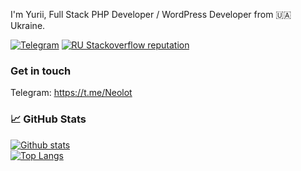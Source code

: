 I'm Yurii, Full Stack PHP Developer / WordPress Developer from :ukraine: Ukraine.

[![Telegram](https://img.shields.io/badge/-neolot-0088cc?style=for-the-badge&logo=Telegram&logoColor=white&link=https://t.me/Neolot)](https://t.me/Neolot)
[![RU Stackoverflow reputation](https://img.shields.io/stackexchange/ru.stackoverflow.com/r/237769?label=StackOverflow&logo=stackoverflow&style=for-the-badge)](https://ru.stackoverflow.com/users/237769/neolot)

### Get in touch
Telegram: https://t.me/Neolot  

### 📈 GitHub Stats
[![Github stats](https://github-readme-stats.vercel.app/api?username=Neolot&count_private=true&show_icons=true&include_all_commits=true&show_icons=true&hide_title=true&theme=gotham)](https://github.com/Neolot/github-readme-stats)  
[![Top Langs](https://github-readme-stats.vercel.app/api/top-langs/?username=Neolot&count_private=true&layout=compact&include_all_commits=true&show_icons=true&hide_title=true&theme=gotham)](https://github.com/Neolot/github-readme-stats)
